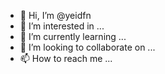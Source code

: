 - 👋 Hi, I’m @yeidfn
- 👀 I’m interested in ...
- 🌱 I’m currently learning ...
- 💞️ I’m looking to collaborate on ...
- 📫 How to reach me ...

<!---
yeidfn/yeidfn is a ✨ special ✨ repository because its `README.md` (this file) appears on your GitHub profile.
You can click the Preview link to take a look at your changes.
--->

